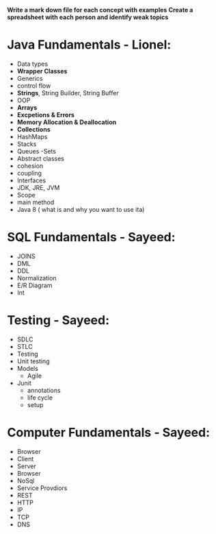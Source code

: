 **Write a mark down file for each concept with examples**
**Create a spreadsheet with each person and identify weak topics** 


# Java Fundamentals - Lionel: 

 - Data types
 - **Wrapper Classes**
 - Generics          
 - control flow
 - **Strings**, String Builder, String Buffer
 - OOP 
 - **Arrays**
 - **Excpetions & Errors**
 - **Memory Allocation & Deallocation**
 - **Collections**
  -  HashMaps 
  - Stacks 
  - Queues
  -Sets
 - Abstract classes
 - cohesion 
 - coupling
 - Interfaces
 - JDK, JRE, JVM
 - Scope
 - main method
 - Java 8 ( what is and why you want to use ita)
 # SQL Fundamentals - Sayeed: 
  - JOINS
  - DML 
  - DDL 
  - Normalization 
  - E/R Diagram
  - Int
  # Testing  - Sayeed: 
   - SDLC 
   - STLC 
   - Testing
   - Unit testing
   - Models 
     - Agile
  - Junit 
     - annotations
     - life cycle 
     - setup
 # Computer Fundamentals - Sayeed: 
  - Browser
  - Client
  - Server 
  - Browser 
  - NoSql
  - Service Provdiors
  - REST
  - HTTP 
  - IP 
  - TCP 
  - DNS